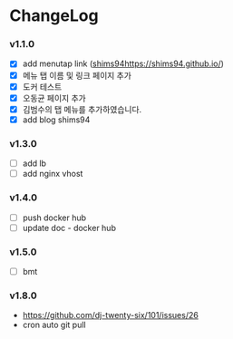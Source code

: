 # ChangeLog

### v1.1.0
- [x] add menutap link ([shims94](https://shims94.github.io/)https://shims94.github.io/)
- [x] 메뉴 탭 이름 및 링크 페이지 추가
- [x] 도커 테스트
- [x] 오동균 페이지 추가
- [x] 김범수의 탭 메뉴를 추가하였습니다.
- [x] add blog shims94

### v1.3.0
- [ ] add lb
- [ ] add nginx vhost

### v1.4.0
- [ ] push docker hub
- [ ] update doc - docker hub

### v1.5.0
- [ ] bmt


### v1.8.0
- https://github.com/dj-twenty-six/101/issues/26
- cron auto git pull
